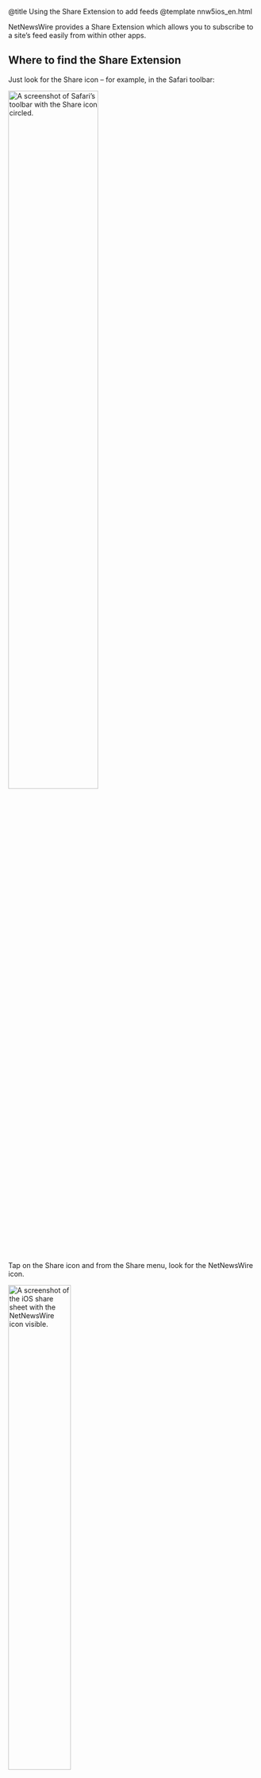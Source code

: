 @title Using the Share Extension to add feeds
@template nnw5ios_en.html

NetNewsWire provides a Share Extension which allows you to subscribe to a site’s feed easily from within other apps.


Where to find the Share Extension
---------------------------------

Just look for the Share icon – for example, in the Safari toolbar:

<img src="../../../images/ios-en-ios_share_menu_icon.png"
     alt="A screenshot of Safari’s toolbar with the Share icon circled."
     class="centeredImage"
     style="width: 60%;" />

Tap on the Share icon and from the Share menu, look for the NetNewsWire icon.

<img src="../../../images/ios-en-ios_share_menu.png"
     alt="A screenshot of the iOS share sheet with the NetNewsWire icon visible."
     class="centeredImage"
     style="width: 50%;" />
     
<span class="badge-warning-small">Note</span> You may need to scroll across the app list and tap **More** to find it.


Tap on the NetNewsWire icon. In the resulting screen you have the opportunity to rename the feed and choose the folder where it will be saved. If you’ve got more than one account, each is represented as a folder, in addition to any folders within an account.

<img src="../../../images/ios-en-ios_share_menu_add.png"
     alt="A screenshot of the add feed dialog in the iOS share sheet."
     class="centeredImage"
     style="width: 50%;" />

When everything is set, tap **Add Feed**.

NetNewsWire will then look at the web page, locate its feed address and add it to your subscription list. The next time you open NetNewsWire, your new feed will be there.



### If the Share Extension isn’t able to locate a feed

Some sites may not have a feed available, or it may not specify the feed address in the commonly-accepted way. In either case, NetNewsWire won’t be able to add the feed automatically.

You may be able to find a link to a feed by checking the site. There, look for a link to an RSS, Atom or JSON feed. If one exists, you can copy the address and [add it to NetNewsWire directly](adding-feeds).

If you can’t find a feed at all, you may consider writing to the web site author or administrator, and request they add one.